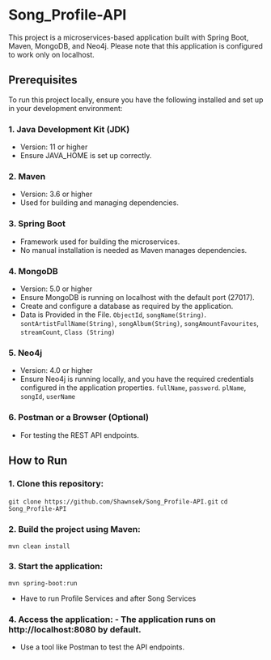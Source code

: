 # Song_Profile-API

This project is a microservices-based application built with Spring Boot, Maven, MongoDB, and Neo4j. Please note that this application is configured to work only on localhost.

## Prerequisites

To run this project locally, ensure you have the following installed and set up in your development environment:

### 1. Java Development Kit (JDK)
- Version: 11 or higher
- Ensure JAVA_HOME is set up correctly.

### 2. Maven
- Version: 3.6 or higher
- Used for building and managing dependencies.

### 3. Spring Boot
- Framework used for building the microservices.
- No manual installation is needed as Maven manages dependencies.

### 4. MongoDB
- Version: 5.0 or higher
- Ensure MongoDB is running on localhost with the default port (27017).
- Create and configure a database as required by the application.
- Data is Provided in the File.
          `ObjectId`,  `songName(String)`. `sontArtistFullName(String)`, `songAlbum(String)`, `songAmountFavourites`, `streamCount`, `Class (String)`


### 5. Neo4j
- Version: 4.0 or higher
- Ensure Neo4j is running locally, and you have the required credentials configured in the application properties.
          `fullName`,  `password`. `plName`, `songId`, `userName` 

### 6. Postman or a Browser (Optional)
- For testing the REST API endpoints.

## How to Run

### 1. Clone this repository:

`git clone https://github.com/Shawnsek/Song_Profile-API.git`
`cd Song_Profile-API`
### 2. Build the project using Maven:

`mvn clean install`
### 3. Start the application:

`mvn spring-boot:run`
- Have to run Profile Services and after Song Services 
### 4. Access the application: - The application runs on http://localhost:8080 by default.
- Use a tool like Postman to test the API endpoints.
